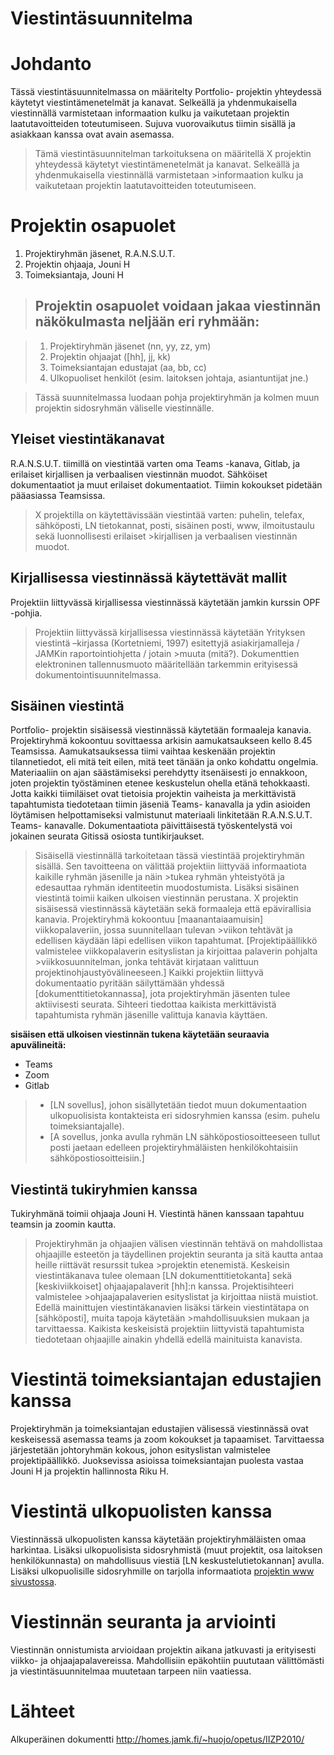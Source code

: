 # Viestintäsuunnitelma


#	Johdanto  

Tässä viestintäsuunnitelmassa on määritelty Portfolio- projektin yhteydessä käytetyt viestintämenetelmät ja kanavat. Selkeällä ja yhdenmukaisella viestinnällä varmistetaan informaation kulku ja vaikutetaan projektin laatutavoitteiden toteutumiseen. Sujuva vuorovaikutus tiimin sisällä ja asiakkaan kanssa ovat avain asemassa.


>Tämä viestintäsuunnitelman tarkoituksena on määritellä X projektin yhteydessä käytetyt viestintämenetelmät ja  kanavat. Selkeällä ja yhdenmukaisella viestinnällä varmistetaan >informaation kulku ja vaikutetaan projektin laatutavoitteiden toteutumiseen.

#	Projektin osapuolet 

1. Projektiryhmän jäsenet, R.A.N.S.U.T.  
2. Projektin ohjaaja, Jouni H  
3. Toimeksiantaja, Jouni H

>## Projektin osapuolet voidaan jakaa viestinnän näkökulmasta neljään eri ryhmään:

> 1.	Projektiryhmän jäsenet (nn, yy, zz, ym)
>  2.	Projektin ohjaajat ([hh], jj, kk)
>  3.	Toimeksiantajan edustajat (aa, bb, cc)
>  4.	Ulkopuoliset henkilöt (esim. laitoksen johtaja, asiantuntijat jne.)

>Tässä suunnitelmassa luodaan pohja projektiryhmän ja kolmen muun projektin sidosryhmän väliselle viestinnälle. 

## Yleiset viestintäkanavat

R.A.N.S.U.T. tiimillä on viestintää varten oma Teams -kanava, Gitlab, ja erilaiset kirjallisen ja verbaalisen viestinnän muodot. Sähköiset dokumentaatiot ja muut erilaiset dokumentaatiot.
Tiimin kokoukset pidetään pääasiassa Teamsissa.  

>X projektilla on käytettävissään viestintää varten: puhelin, telefax, sähköposti, LN tietokannat, posti, sisäinen posti, www, ilmoitustaulu sekä luonnollisesti erilaiset >kirjallisen ja verbaalisen viestinnän muodot. 

## Kirjallisessa viestinnässä käytettävät mallit

Projektiin liittyvässä kirjallisessa viestinnässä käytetään jamkin kurssin OPF -pohjia.

>Projektiin liittyvässä kirjallisessa viestinnässä käytetään Yrityksen viestintä –kirjassa (Kortetniemi, 1997) esitettyjä asiakirjamalleja / JAMKin raportointiohjetta / jotain >muuta (mitä?). Dokumenttien elektroninen tallennusmuoto määritellään tarkemmin erityisessä dokumentointisuunnitelmassa. 

## Sisäinen viestintä

Portfolio- projektin sisäisessä viestinnässä käytetään formaaleja kanavia.
Projektiryhmä kokoontuu sovittaessa arkisin aamukatsaukseen kello 8.45 Teamsissa. Aamukatsauksessa tiimi vaihtaa keskenään projektin tilannetiedot, eli mitä teit eilen, mitä teet tänään ja onko kohdattu ongelmia.  
Materiaaliin on ajan säästämiseksi perehdytty itsenäisesti jo ennakkoon, joten projektin työstäminen etenee keskustelun ohella etänä tehokkaasti.
Jotta kaikki tiimiläiset ovat tietoisia projektin vaiheista ja merkittävistä tapahtumista tiedotetaan tiimin jäseniä Teams- kanavalla ja ydin asioiden löytämisen helpottamiseksi valmistunut materiaali linkitetään R.A.N.S.U.T. Teams- kanavalle.
Dokumentaatiota päivittäisestä työskentelystä voi jokainen seurata Gitissä osiosta tuntikirjaukset.


>Sisäisellä viestinnällä tarkoitetaan tässä viestintää projektiryhmän sisällä. Sen tavoitteena on välittää projektiin liittyvää informaatiota kaikille ryhmän jäsenille ja näin >tukea ryhmän yhteistyötä ja edesauttaa ryhmän identiteetin muodostumista. Lisäksi sisäinen viestintä toimii kaiken ulkoisen viestinnän perustana.
>X projektin sisäisessä viestinnässä käytetään sekä formaaleja että epävirallisia kanavia. Projektiryhmä kokoontuu [maanantaiaamuisin] viikkopalaveriin, jossa suunnitellaan tulevan >viikon tehtävät ja edellisen käydään läpi edellisen viikon tapahtumat. [Projektipäällikkö valmistelee viikkopalaverin esityslistan ja kirjoittaa palaverin pohjalta >viikkosuunnitelman, jonka tehtävät kirjataan valittuun projektinohjaustyövälineeseen.] Kaikki projektiin liittyvä dokumentaatio pyritään säilyttämään yhdessä [dokumenttitietokannassa], jota projektiryhmän jäsenten tulee aktiivisesti seurata. Sihteeri tiedottaa kaikista merkittävistä tapahtumista ryhmän jäsenille valittuja kanavia käyttäen. 


**sisäisen että ulkoisen viestinnän tukena käytetään seuraavia apuvälineitä:**  

- Teams 
- Zoom 
- Gitlab

>-	[LN sovellus], johon sisällytetään tiedot muun dokumentaation ulkopuolisista kontakteista eri sidosryhmien kanssa (esim. puhelu toimeksiantajalle).  
>-	[A sovellus, jonka avulla ryhmän LN sähköpostiosoitteeseen tullut posti jaetaan edelleen projektiryhmäläisten henkilökohtaisiin sähköpostiosoitteisiin.]

## Viestintä tukiryhmien kanssa

Tukiryhmänä toimii ohjaaja Jouni H. Viestintä hänen kanssaan tapahtuu teamsin ja zoomin kautta.

>Projektiryhmän ja ohjaajien välisen viestinnän tehtävä on mahdollistaa ohjaajille esteetön ja täydellinen projektin seuranta ja sitä kautta antaa heille riittävät resurssit tukea >projektin etenemistä. Keskeisin viestintäkanava tulee olemaan [LN dokumenttitietokanta] sekä [keskiviikkoiset] ohjaajapalaverit [hh]:n kanssa. Projektisihteeri valmistelee >ohjaajapalaverien esityslistat ja kirjoittaa niistä muistiot. Edellä mainittujen viestintäkanavien lisäksi tärkein viestintätapa on [sähköposti], muita tapoja käytetään >mahdollisuuksien mukaan ja tarvittaessa. Kaikista keskeisistä projektiin liittyvistä tapahtumista tiedotetaan ohjaajille ainakin yhdellä edellä mainituista kanavista.

# Viestintä toimeksiantajan edustajien kanssa


Projektiryhmän ja toimeksiantajan edustajien välisessä viestinnässä ovat keskeisessä asemassa teams ja zoom kokoukset ja tapaamiset. Tarvittaessa järjestetään johtoryhmän kokous, johon esityslistan valmistelee projektipäällikkö. Juoksevissa asioissa toimeksiantajan puolesta vastaa Jouni H ja projektin hallinnosta Riku H.

# Viestintä ulkopuolisten kanssa

Viestinnässä ulkopuolisten kanssa käytetään projektiryhmäläisten omaa harkintaa. Lisäksi ulkopuolisista sidosryhmistä (muut projektit, osa laitoksen henkilökunnasta) on mahdollisuus viestiä [LN keskustelutietokannan] avulla. Lisäksi ulkopuolisille sidosryhmille on tarjolla informaatiota [projektin www sivustossa](https://ransut.pages.labranet.jamk.fi/core/).

# Viestinnän seuranta ja arviointi

Viestinnän onnistumista arvioidaan projektin aikana jatkuvasti ja erityisesti viikko- ja ohjaajapalavereissa. Mahdollisiin epäkohtiin puututaan välittömästi ja viestintäsuunnitelmaa muutetaan tarpeen niin vaatiessa.


# Lähteet

Alkuperäinen dokumentti http://homes.jamk.fi/~huojo/opetus/IIZP2010/
